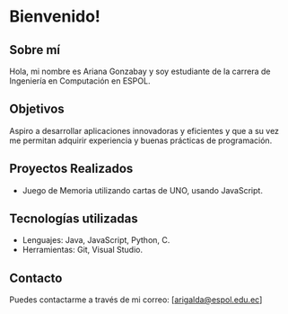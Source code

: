 # Bienvenido!
## Sobre mí
Hola, mi nombre es Ariana Gonzabay y soy estudiante de la carrera de Ingeniería en Computación en ESPOL.
## Objetivos
Aspiro a desarrollar aplicaciones innovadoras y eficientes y que a su vez me permitan adquirir experiencia y buenas prácticas de programación.
## Proyectos Realizados
- Juego de Memoria utilizando cartas de UNO, usando JavaScript.
## Tecnologías utilizadas
- Lenguajes: Java, JavaScript, Python, C.
- Herramientas: Git, Visual Studio.
## Contacto
Puedes contactarme a través de mi correo: [arigalda@espol.edu.ec]
